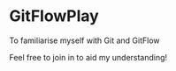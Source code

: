 # GitFlowPlay
To familiarise myself with Git and GitFlow

Feel free to join in to aid my understanding!

